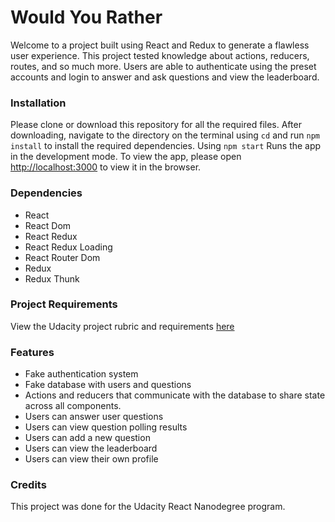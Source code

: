 # Would You Rather
Welcome to a project built using React and Redux to generate a flawless user experience. This project tested knowledge about actions, reducers, routes, and so much more.  Users are able to authenticate using the preset accounts and login to answer and ask questions and view the leaderboard.

### Installation

Please clone or download this repository for all the required files. After downloading, navigate to the directory on the terminal using `cd` and run `npm install` to install the required dependencies. Using `npm start` Runs the app in the development mode. To view the app, please open [http://localhost:3000](http://localhost:3000) to view it in the browser.

### Dependencies
- React
- React Dom
- React Redux
- React Redux Loading
- React Router Dom
- Redux
- Redux Thunk

### Project Requirements
View the Udacity project rubric and requirements [here](https://review.udacity.com/#!/rubrics/1567/view)

### Features
- Fake authentication system
- Fake database with users and questions
- Actions and reducers that communicate with the database to share state across all components.
- Users can answer user questions
- Users can view question polling results
- Users can add a new question
- Users can view the leaderboard
- Users can view their own profile

### Credits
This project was done for the Udacity React Nanodegree program. 

